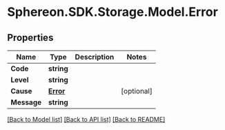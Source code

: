 # Sphereon.SDK.Storage.Model.Error
## Properties

Name | Type | Description | Notes
------------ | ------------- | ------------- | -------------
**Code** | **string** |  | 
**Level** | **string** |  | 
**Cause** | [**Error**](Error.md) |  | [optional] 
**Message** | **string** |  | 

[[Back to Model list]](../README.md#documentation-for-models) [[Back to API list]](../README.md#documentation-for-api-endpoints) [[Back to README]](../README.md)

